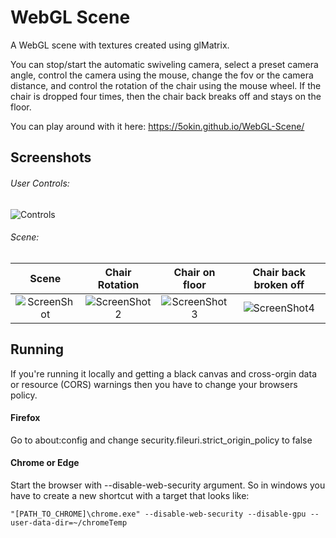 # WebGL Scene

A WebGL scene with textures created using glMatrix.

You can stop/start the automatic swiveling camera, select a preset camera angle, control the camera using the mouse, change the fov or the camera distance, and control the rotation of the chair using the mouse wheel. If the chair is dropped four times, then the chair back breaks off and stays on the floor.

You can play around with it here: https://5okin.github.io/WebGL-Scene/

## Screenshots
###### User Controls:
![Controls](https://user-images.githubusercontent.com/70406237/181815573-a439e9d0-9344-4351-a38c-06d8981b0816.png)

###### Scene:
|Scene | Chair Rotation | Chair on floor|Chair back broken off |
|:---:|:---:|:---:|:---:|
|![ScreenShot](https://user-images.githubusercontent.com/70406237/181810401-461d5980-c5ae-4c7b-8063-7c7024efa229.png)|![ScreenShot2](https://user-images.githubusercontent.com/70406237/181810972-76f3141b-3f91-4802-b9e0-a27a78f0377b.png)|![ScreenShot3](https://user-images.githubusercontent.com/70406237/181811578-9569cadb-0ad8-4b16-b29e-e7cd323b0ebd.png)|![ScreenShot4](https://user-images.githubusercontent.com/70406237/181812020-67fa886c-94f2-4034-9d43-774e57a8a150.png)|

## Running

If you're running it locally and getting a black canvas and cross-orgin data or resource (CORS) warnings then you have to change your browsers policy.

#### Firefox
Go to about:config and change security.fileuri.strict_origin_policy to false

#### Chrome or Edge
Start the browser with --disable-web-security argument.
So in windows you have to create a new shortcut with a target that looks like:
```
"[PATH_TO_CHROME]\chrome.exe" --disable-web-security --disable-gpu --user-data-dir=~/chromeTemp
```
